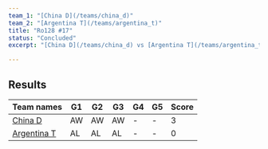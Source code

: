```yaml
---
team_1: "[China D](/teams/china_d)"
team_2: "[Argentina T](/teams/argentina_t)"
title: "Ro128 #17"
status: "Concluded"
excerpt: "[China D](/teams/china_d) vs [Argentina T](/teams/argentina_t)"

---
```

## Results

| Team names | G1 | G2 | G3 | G4 | G5 | Score |
| -- | -- | -- | -- | -- | -- | -- |
| [China D](/teams/china_d) | AW | AW | AW | - | - | 3 |
| [Argentina T](/teams/argentina_t) | AL | AL | AL | - | - | 0 |
